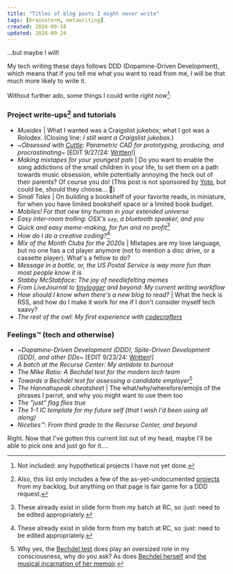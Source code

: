 ```yaml
---
title: "Titles of blog posts I might never write"
tags: [brainstorm, metawriting]
created: 2024-09-18
updated: 2024-09-24
---
```


...but maybe I will! 

My tech writing these days follows DDD (Dopamine-Driven Development), which means that if you tell me what you want to read from me, I will be that much more likely to write it.

Without further ado, some things I could write *right now[^footnote1]*:

### Project write-ups[^footnote2] and tutorials

- *Musidex* | What I wanted was a Craigslist jukebox; what I got was a Rolodex. (Closing line: *I still want a Craigslist jukebox.*)
- ~*Obsessed with [Cuttle](https://cuttle.xyz/): Parametric CAD for prototyping, producing, and procrastinating*~ [EDIT 9/27/24: [Written](../cuttle-obsession/)!]
- *Making mixtapes for your youngest pals* | Do you want to enable the song addictions of the small children in your life, to set them on a path towards music obsession, while potentially annoying the heck out of their parents? Of course you do! (This post is not sponsored by [Yoto](https://us.yotoplay.com/collections/library), but could be, should they choose... 👀)
- *Small Tales* | On building a bookshelf of your favorite reads, in miniature, for when you have limited bookshelf space or a limited book budget.
- *Mobiles! For that new tiny human in your extended universe*
- *Easy inter-room trolling: OSX's `say`, a bluetooth speaker, and you*
- *Quick and easy meme-making, for fun and no profit*[^footnote3]
- *How do I do a creative coding?*[^footnote3]
- *Mix of the Month Clubs for the 2020s* | Mixtapes are my love language, but no one has a cd player anymore (not to mention a disc drive, or a cassette player). What's a fellow to do?
- *Message in a bottle, or, the US Postal Service is way more fun than most people know it is*
- *Stabby McStabface: The joy of needlefelting memes*
- *From LiveJournal to [tinylogger](https://www.tinylogger.com) and beyond: My current writing workflow*
- *How should I know when there's a new blog to read?* | What the heck is RSS, and how do I make it work for me if I don't consider myself tech saavy?
- *The rest of the owl: My first experience with [codecrafters](https://codecrafters.io)*

### Feelings™ (tech and otherwise)
- ~*Dopamine-Driven Development (DDD), Spite-Driven Development (SDD), and other DDs*~ [EDIT 9/23/24: [Written](../driven-developments/)!]
- *A batch at the Recurse Center: My antidote to burnout*
- *The Mike Ratio: A Bechdel test for the modern tech team*
- *Towards a Bechdel test for assessing a candidate employer*[^footnote4]
- *The Hannahspeak cheatsheet* | The what/why/wherefore/emojis of the phrases I parrot, and why you might want to use them too
- *The "just" flag flies true*
- *The 1-1 IC template for my future self (that I wish I'd been using all along)*
- *Niceties™: From third grade to the Recurse Center, and beyond*

Right. Now that I've gotten this current list out of my head, maybe I'll be able to pick one and just go for it....

[^footnote1]: Not included: any hypothetical projects I have not yet done.

[^footnote2]: Also, this list only includes a few of the as-yet-undocumented [projects](https://www.hannahilea.com/projects-site) from my backlog, but anything on that page is fair game for a DDD request.

[^footnote3]: These already exist in slide form from my batch at RC, so :just: need to be edited appropriately.

[^footnote4]: Why yes, the [Bechdel test](https://en.wikipedia.org/wiki/Bechdel_test) does play an oversized role in my consciousness, why do you ask? As does [Bechdel herself](https://en.wikipedia.org/wiki/Alison_Bechdel) and [the musical incarnation of her memoir](https://www.youtube.com/watch?v=-Qlagsg5LT8).
